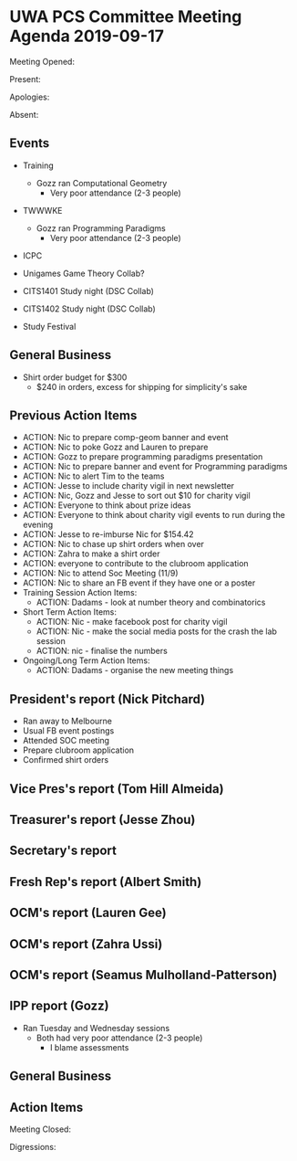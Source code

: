 # UWA PCS Committee Meeting Agenda 2019-09-17
Meeting Opened:

Present:

Apologies:

Absent:

## Events

- Training
  - Gozz ran Computational Geometry
    - Very poor attendance (2-3 people)

- TWWWKE
  - Gozz ran Programming Paradigms
    - Very poor attendance (2-3 people)
    
- ICPC

- Unigames Game Theory Collab?

- CITS1401 Study night (DSC Collab)

- CITS1402 Study night (DSC Collab)

- Study Festival


## General Business

  - Shirt order budget for $300
    - $240 in orders, excess for shipping for simplicity's sake

## Previous Action Items

  - ACTION: Nic to prepare comp-geom banner and event
  - ACTION: Nic to poke Gozz and Lauren to prepare
  - ACTION: Gozz to prepare programming paradigms presentation
  - ACTION: Nic to prepare banner and event for Programming paradigms
  - ACTION: Nic to alert Tim to the teams
  - ACTION: Jesse to include charity vigil in next newsletter
  - ACTION: Nic, Gozz and Jesse to sort out $10 for charity vigil
  - ACTION: Everyone to think about prize ideas
  - ACTION: Everyone to think about charity vigil events to run during the evening
  - ACTION: Jesse to re-imburse Nic for $154.42
  - ACTION: Nic to chase up shirt orders when over
  - ACTION: Zahra to make a shirt order
  - ACTION: everyone to contribute to the clubroom application
  - ACTION: Nic to attend Soc Meeting (11/9)
  - ACTION: Nic to share an FB event if they have one or a poster
- Training Session Action Items:
  - ACTION: Dadams - look at number theory and combinatorics
- Short Term Action Items:
  - ACTION: Nic - make facebook post for charity vigil
  - ACTION: Nic - make the social media posts for the crash the lab session 
  - ACTION: nic - finalise the numbers 
- Ongoing/Long Term Action Items:
  - ACTION: Dadams - organise the new meeting things


## President's report (Nick Pitchard)
  - Ran away to Melbourne 
  - Usual FB event postings
  - Attended SOC meeting
  - Prepare clubroom application
  - Confirmed shirt orders

## Vice Pres's report (Tom Hill Almeida)


## Treasurer's report (Jesse Zhou)


## Secretary's report


## Fresh Rep's report (Albert Smith)


## OCM's report (Lauren Gee)


## OCM's report (Zahra Ussi)


## OCM's report (Seamus Mulholland-Patterson)


## IPP report (Gozz)
- Ran Tuesday and Wednesday sessions
  - Both had very poor attendance (2-3 people)
    - I blame assessments


## General Business


## Action Items


Meeting Closed:

Digressions:
